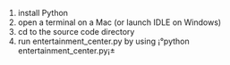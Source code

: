 1. install Python
2. open a terminal on a Mac (or launch IDLE on Windows)
3. cd to the source code directory
4. run entertainment_center.py by using ¡°python entertainment_center.py¡±


